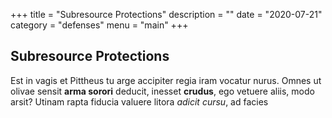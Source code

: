 +++
title = "Subresource Protections"
description = ""
date = "2020-07-21"
category = "defenses"
menu = "main"
+++

## Subresource Protections

Est in vagis et Pittheus tu arge accipiter regia iram vocatur nurus. Omnes ut
olivae sensit **arma sorori** deducit, inesset **crudus**, ego vetuere aliis,
modo arsit? Utinam rapta fiducia valuere litora _adicit cursu_, ad facies